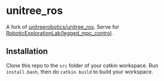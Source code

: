 # unitree_ros

A fork of [unitreerobotics/unitree_ros](https://github.com/unitreerobotics/unitree_ros). Serve for [RoboticExplorationLab/legged_mpc_control](https://github.com/RoboticExplorationLab/legged_mpc_control).

## Installation

Clone this repo to the `src` folder of your catkin workspace. Run `install.bash`, then do `catkin build` to build your workspace.

